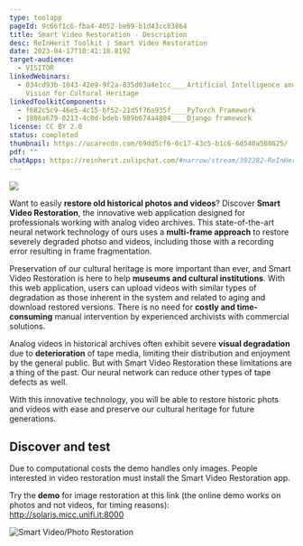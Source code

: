 ```yaml
---
type: toolapp
pageId: 9c66f1c6-fba4-4052-be09-b1d43cc83864
title: Smart Video Restoration - Description
desc: ReInHerit Toolkit | Smart Video Restoration
date: 2023-04-17T10:41:18.819Z
target-audience:
  - VISITOR
linkedWebinars:
  - 034cd93b-1043-42e9-9f2a-835d03a4e1cc____Artificial Intelligence and Computer
    Vision for Cultural Heritage
linkedToolkitComponents:
  - f682c5c9-46e5-4c15-bf52-21d5f76a935f____PyTorch Framework
  - 1886a679-0213-4c0d-bdeb-989b674a4804____Django framework
license: CC BY 2.0
status: completed
thumbnail: https://ucarecdn.com/69dd5cf6-0c17-43c5-b1c6-6d540a508625/
pdf: ""
chatApps: https://reinherit.zulipchat.com/#narrow/stream/392282-ReInHerit-Applications-and-Toolkit/topic/Smart.20Video.20Restoration
---
```

![](https://ucarecdn.com/7621be72-88c3-4836-a790-4969197937a3/)

Want to easily **restore old historical photos and videos**? Discover **Smart Video Restoration**, the innovative web application designed for professionals working with analog video archives. This state-of-the-art neural network technology of ours uses a **multi-frame approach** to restore severely degraded  photso and videos, including those with a recording error resulting in frame fragmentation.

Preservation of our cultural heritage is more important than ever, and Smart Video Restoration is here to help **museums and cultural institutions**. With this web application, users can upload videos with similar types of degradation as those inherent in the system and related to aging and download restored versions. There is no need for **costly and time-consuming** manual intervention by experienced archivists with commercial solutions.

Analog videos in historical archives often exhibit severe **visual degradation** due to **deterioration** of tape media, limiting their distribution and enjoyment by the general public. But with Smart Video Restoration these limitations are a thing of the past. Our neural network can reduce other types of tape defects as well.

With this innovative technology, you will be able to restore historic phots and videos with ease and preserve our cultural heritage for future generations. 

## Discover and test

Due to computational costs the demo handles only images. People interested in video restoration must install the Smart Video Restoration app.

Try the **demo** for image restoration at this link (the online demo works on photos and not videos, for timing reasons):\
<http://solaris.micc.unifi.it:8000>

![Smart Video/Photo Restoration](https://ucarecdn.com/f013c43e-ff3b-4951-bb17-3e83030a5cbc/ "Smart Video/Photo Restoration")